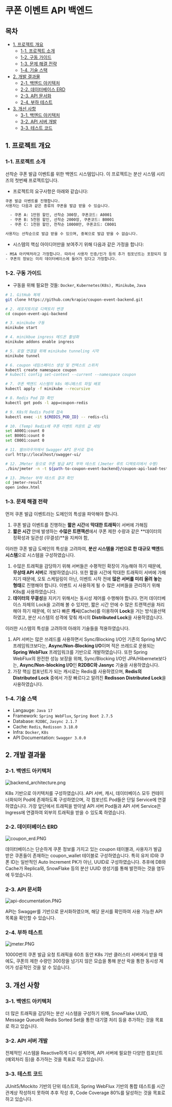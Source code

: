 # 쿠폰 이벤트 API 백엔드

## 목차

- [1. 프로젝트 개요](#1-프로젝트-개요)
  - [1-1. 프로젝트 소개](#1-1-프로젝트-소개)
  - [1-2. 구동 가이드](#1-2-구동-가이드)
  - [1-3. 문제 해결 전략](#1-3-문제-해결-전략)
  - [1-4. 기술 스택](#1-4-기술-스택)
- [2. 개발 결과물](#2-개발-결과물)
  - [2-1. 백엔드 아키텍처](#2-1-백엔드-아키텍처)
  - [2-2. 데이터베이스 ERD](#2-2-데이터베이스-erd)
  - [2-3. API 문서화](#2-3-api-문서화)
  - [2-4. 부하 테스트](#2-4-부하-테스트)
- [3. 개선 사항](#3-개선-사항)
  - [3-1. 백엔드 아키텍처](#3-1-백엔드-아키텍처)
  - [3-2. API 서버 개발](#3-2-api-서버-개발)
  - [3-3. 테스트 코드](#3-3-테스트-코드)

## 1. 프로젝트 개요

### 1-1. 프로젝트 소개

선착순 쿠폰 발급 이벤트를 위한 백엔드 시스템입니다.
이 프로젝트는 분산 시스템 시리즈의 첫번째 프로젝트입니다.

- 프로젝트의 요구사항은 아래와 같습니다:

```bash
쿠폰 발급 이벤트를 진행합니다.
사용자는 다음과 같은 종류의 쿠폰을 발급 받을 수 있습니다.

  - 쿠폰 A: 1만원 할인, 선착순 300장, 쿠폰코드: A0001
  - 쿠폰 B: 5천원 할인, 선착순 2000장, 쿠폰코드: B0001
  - 쿠폰 C: 1천원 할인, 천착순 10000만, 쿠폰코드: C0001

사용자는 선착순으로 발급 받을 수 있으며, 중복으로 발급 받을 수 없습니다.
```

- 시스템의 핵심 아이디어만을 보여주기 위해 다음과 같은 가정을 합니다:

```bash
- MSA 아키텍처라고 가정합니다. 따라서 사용자 인증/인가 등의 추가 컴포넌트는 포함되지 않습니다.
- 쿠폰의 정보는 미리 데이터베이스에 들어가 있다고 가정합니다.
```

### 1-2. 구동 가이드

- 구동을 위해 필요한 것들: `Docker`, `Kubernetes(K8s), Minikube`, `Java`

```bash
# 1. GitHub 복제
git clone https://github.com/krapie/coupon-event-backend.git

# 2. 레포지토리로 디렉토리 변경
cd coupon-event-api-backend

# 3. minikube 구동
minikube start

# 4. minikbue ingress 에드온 활성화
minikube addons enable ingress

# 5. 로컬 연결을 위해 minikube tunneling 시작
minikube tunnel

# 6. coupon 네임스페이스 생성 및 컨텍스트 스위치
kubectl create namespace coupon
# kubectl config set-context --current --namespace coupon

# 7. 쿠폰 백엔드 시스템의 k8s 메니페스트 파일 배포
kubectl apply -f minikube --recursive

# 8. Redis Pod ID 확인
kubectl get pods -l app=coupon-redis

# 9. K8s의 Redis Pod에 접속
kubectl exec -it ${REDIS_POD_ID} -- redis-cli

# 10. (Temp) Redis에 쿠폰 이벤트 카운트 값 세팅
set A0001:count 0
set B0001:count 0
set C0001:count 0

# 11. 웹브라우저에서 Swagger API 문서로 접속
curl http://localhost/swagger-ui/

# 12. JMeter 등으로 쿠폰 발급 API 부하 테스트 (Jmeter 루트 디렉토리에서 수행)
./bin/jmeter -n -t ${path-to-coupon-event-backend}/coupon-api-load-test.jmx -l test.result -e -o ${path-to-coupon-event-backend}/jmeter-result

# 13. JMeter 부하 테스트 결과 확인
cd jmeter-result
open index.html
```

### 1-3. 문제 해결 전략

먼저 쿠폰 발급 이벤트라는 도메인의 특성을 파악해야 합니다.

1. 쿠폰 발급 이벤트를 진행하는 **짧은 시간**에 **막대한 트래픽**이 서버에 가해짐
2. **짧은 시간** 안에 발생하는 **수많은 트랜잭션**에서 쿠폰 제한 수량과 같은
   **데이터의 정확성과 일관성 (무결성)**을 지켜야 함,

이러한 쿠폰 발급 도메인의 특성을 고려하여,
**분산 시스템을 기반으로 한 대규모 백엔드 시스템**으로 시스템을 구성하였습니다.

1. 수많은 트래픽을 감당하기 위해 서버들은 수평적인 확장이 가능해야 하기 때문에,
   **무상태 API 서버**로 개발하였습니다. 또한 짧을 시간에 막대한 트래픽이 서버에 가해지기 때문에,
   오토 스케일링이 아닌, 이벤트 시작 전에 **많은 서버를 미리 올려 놓는 형태**로 진행해야 합니다.
   이벤트 시 사용하게 될 수 많은 서버들을 관리하기 위해 K8s를 사용하였습니다.
2. **데이터의 무결성**을 지키기 위해서는 동시성 제어를 수행해야 합니다.
   먼저 데이터베이스 자체의 Lock을 고려해 볼 수 있지만, 짧은 시간 안에 수 많은 트랜잭션을
   처리해야 하기 때문에, 이 보다 빠른 **캐시**(Cache)를 이용하여 **Lock**을 거는 방식을선택하였고,
   분산 시스템의 성격에 맞춰 캐시의 **Distributed Lock**을 사용하였습니다.

이러한 시스템의 특성을 고려하여 아래의 기술들을 적용하였습니다.

1. API 서버는 많은 쓰레드를 사용하면서 Sync/Blocking I/O인 기존의 Spring MVC 프레임워크보다는,
   **Async/Non-Blocking I/O**이며 적은 쓰레드로 운용되는 **Spring WebFlux** 프레임워크를
   기반으로 개발하였습니다. 또한 Spring WebFlux의 완전한 성능 보장을 위해,
   Sync/Blocking I/O인 JPA/Hibernete보다는, **Async/Non-blocking I/O**인
   **R2DBC와 Jasnyc** 기술을 사용하였습니다.
2. 가장 핵심 컴포넌트가 되는 캐시로는 Redis를 사용하였으며,
   **Redis의 Distributed Lock** 중에서 가장 빠르다고 알려진
   **Redisson Distributed Lock**을 사용하였습니다.

### 1-4. 기술 스택

- Langauge: `Java 17`
- Framework: `Spring WebFlux`, `Spring Boot 2.7.5`
- Database: `R2DBC`, `Jasync 2.1.7`
- Cache: `Redis`, `Redisson 3.18.0`
- Infra: `Docker`, `K8s`
- API Documentation: `Swagger 3.0.0`

## 2. 개발 결과물

### 2-1. 백엔드 아키텍처

![backend_architecture.png](./images/backend_architecture.png)

K8s 기반으로 아키텍처를 구성하였습니다.
API 서버, 캐시, 데이터베이스 모두 컨테이너화되어 Pod에 존재하도록 구성하였으며,
각 컴포넌트 Pod들은 단일 Service에 연결하였습니다.
가장 앞단에서 트래픽을 받아낼 API 서버 Pod들과 API 서버 Service은 Ingress에 연결하여
외부의 트래픽을 받을 수 있도록 하였습니다.

### 2-2. 데이터베이스 ERD

![coupon_erd.PNG](./images/coupon_erd.PNG)

데이터베이스는 단순하게 쿠폰 정보를 가지고 있는 coupon 테이블과,
사용자가 발급 받은 쿠폰들이 존재하는 coupon_wallet 테이블로 구성하였습니다.
특히 유저 ID와 쿠폰 ID는 일반적인 Auto Increment PK가 아닌, UUID로 구성하였습니다.
추후에 DB와 Cache가 Replica와, SnowFlake 등의 분산 UUID 생성기를 통해
발전하는 것을 염두에 두었습니다.

### 2-3. API 문서화

![api-documentation.PNG](./images/api-documentation.PNG)

API는 Swagger를 기반으로 문서화하였으며,
해당 문서를 확인하여 사용 가능한 API 목록을 확인할 수 있습니다.

### 2-4. 부하 테스트

![jmeter.PNG](./images/jmeter.PNG)

10000번의 쿠폰 발급 요청 트래픽을 60초 동안 K8s 기반 클러스터 서버에서 받을 때에도,
쿠폰의 제한 수량인 300장을 넘기지 않은 모습을 통해 분산 락을 통한 동시성 제어가
성공적인 것을 알 수 있습니다.

## 3. 개선 사항

### 3-1. 백엔드 아키텍처

더 많은 트래픽을 감당하는 분산 시스템을 구성하기 위해, SnowFlake UUID, Message Queue와
Redis Sorted Set을 통한 대기열 처리 등을 추가하는 것을 목표로 하고 있습니다.

### 3-2. API 서버 개발

전체적인 시스템을 Reactive하게 다시 설계하며,
API 서버에 필요한 다양한 컴포넌트 (예외처리 등)을 추가하는 것을 목표로 하고 있습니다.

### 3-3. 테스트 코드

JUnit5/Mockito 기반의 단위 테스트와,
Spring WebFlux 기반의 통합 테스트를 시간 관계상 작성하지 못하여 추후 작성 후,
Code Coverage 80%를 달성하는 것을 목표로 하고 있습니다.

